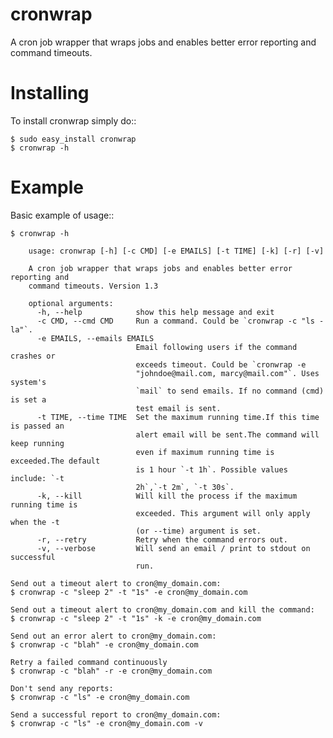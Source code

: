 cronwrap
===========================================

A cron job wrapper that wraps jobs and enables better error reporting and command timeouts.


Installing
===========

To install cronwrap simply do::

    $ sudo easy_install cronwrap
    $ cronwrap -h


Example
===========

Basic example of usage::

    $ cronwrap -h

        usage: cronwrap [-h] [-c CMD] [-e EMAILS] [-t TIME] [-k] [-r] [-v]

        A cron job wrapper that wraps jobs and enables better error reporting and
        command timeouts. Version 1.3

        optional arguments:
          -h, --help            show this help message and exit
          -c CMD, --cmd CMD     Run a command. Could be `cronwrap -c "ls -la"`.
          -e EMAILS, --emails EMAILS
                                Email following users if the command crashes or
                                exceeds timeout. Could be `cronwrap -e
                                "johndoe@mail.com, marcy@mail.com"`. Uses system's
                                `mail` to send emails. If no command (cmd) is set a
                                test email is sent.
          -t TIME, --time TIME  Set the maximum running time.If this time is passed an
                                alert email will be sent.The command will keep running
                                even if maximum running time is exceeded.The default
                                is 1 hour `-t 1h`. Possible values include: `-t
                                2h`,`-t 2m`, `-t 30s`.
          -k, --kill            Will kill the process if the maximum running time is
                                exceeded. This argument will only apply when the -t
                                (or --time) argument is set.
          -r, --retry           Retry when the command errors out.
          -v, --verbose         Will send an email / print to stdout on successful
                                run.

    Send out a timeout alert to cron@my_domain.com:
    $ cronwrap -c "sleep 2" -t "1s" -e cron@my_domain.com
    
    Send out a timeout alert to cron@my_domain.com and kill the command:
    $ cronwrap -c "sleep 2" -t "1s" -k -e cron@my_domain.com

    Send out an error alert to cron@my_domain.com:
    $ cronwrap -c "blah" -e cron@my_domain.com
    
    Retry a failed command continuously
    $ cronwrap -c "blah" -r -e cron@my_domain.com

    Don't send any reports:
    $ cronwrap -c "ls" -e cron@my_domain.com

    Send a successful report to cron@my_domain.com:
    $ cronwrap -c "ls" -e cron@my_domain.com -v
